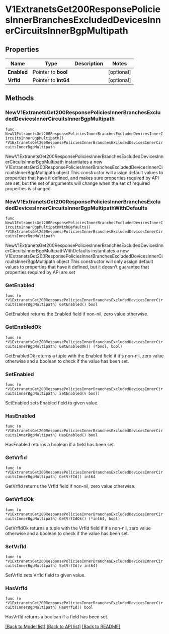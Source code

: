 # V1ExtranetsGet200ResponsePoliciesInnerBranchesExcludedDevicesInnerCircuitsInnerBgpMultipath

## Properties

Name | Type | Description | Notes
------------ | ------------- | ------------- | -------------
**Enabled** | Pointer to **bool** |  | [optional] 
**VrfId** | Pointer to **int64** |  | [optional] 

## Methods

### NewV1ExtranetsGet200ResponsePoliciesInnerBranchesExcludedDevicesInnerCircuitsInnerBgpMultipath

`func NewV1ExtranetsGet200ResponsePoliciesInnerBranchesExcludedDevicesInnerCircuitsInnerBgpMultipath() *V1ExtranetsGet200ResponsePoliciesInnerBranchesExcludedDevicesInnerCircuitsInnerBgpMultipath`

NewV1ExtranetsGet200ResponsePoliciesInnerBranchesExcludedDevicesInnerCircuitsInnerBgpMultipath instantiates a new V1ExtranetsGet200ResponsePoliciesInnerBranchesExcludedDevicesInnerCircuitsInnerBgpMultipath object
This constructor will assign default values to properties that have it defined,
and makes sure properties required by API are set, but the set of arguments
will change when the set of required properties is changed

### NewV1ExtranetsGet200ResponsePoliciesInnerBranchesExcludedDevicesInnerCircuitsInnerBgpMultipathWithDefaults

`func NewV1ExtranetsGet200ResponsePoliciesInnerBranchesExcludedDevicesInnerCircuitsInnerBgpMultipathWithDefaults() *V1ExtranetsGet200ResponsePoliciesInnerBranchesExcludedDevicesInnerCircuitsInnerBgpMultipath`

NewV1ExtranetsGet200ResponsePoliciesInnerBranchesExcludedDevicesInnerCircuitsInnerBgpMultipathWithDefaults instantiates a new V1ExtranetsGet200ResponsePoliciesInnerBranchesExcludedDevicesInnerCircuitsInnerBgpMultipath object
This constructor will only assign default values to properties that have it defined,
but it doesn't guarantee that properties required by API are set

### GetEnabled

`func (o *V1ExtranetsGet200ResponsePoliciesInnerBranchesExcludedDevicesInnerCircuitsInnerBgpMultipath) GetEnabled() bool`

GetEnabled returns the Enabled field if non-nil, zero value otherwise.

### GetEnabledOk

`func (o *V1ExtranetsGet200ResponsePoliciesInnerBranchesExcludedDevicesInnerCircuitsInnerBgpMultipath) GetEnabledOk() (*bool, bool)`

GetEnabledOk returns a tuple with the Enabled field if it's non-nil, zero value otherwise
and a boolean to check if the value has been set.

### SetEnabled

`func (o *V1ExtranetsGet200ResponsePoliciesInnerBranchesExcludedDevicesInnerCircuitsInnerBgpMultipath) SetEnabled(v bool)`

SetEnabled sets Enabled field to given value.

### HasEnabled

`func (o *V1ExtranetsGet200ResponsePoliciesInnerBranchesExcludedDevicesInnerCircuitsInnerBgpMultipath) HasEnabled() bool`

HasEnabled returns a boolean if a field has been set.

### GetVrfId

`func (o *V1ExtranetsGet200ResponsePoliciesInnerBranchesExcludedDevicesInnerCircuitsInnerBgpMultipath) GetVrfId() int64`

GetVrfId returns the VrfId field if non-nil, zero value otherwise.

### GetVrfIdOk

`func (o *V1ExtranetsGet200ResponsePoliciesInnerBranchesExcludedDevicesInnerCircuitsInnerBgpMultipath) GetVrfIdOk() (*int64, bool)`

GetVrfIdOk returns a tuple with the VrfId field if it's non-nil, zero value otherwise
and a boolean to check if the value has been set.

### SetVrfId

`func (o *V1ExtranetsGet200ResponsePoliciesInnerBranchesExcludedDevicesInnerCircuitsInnerBgpMultipath) SetVrfId(v int64)`

SetVrfId sets VrfId field to given value.

### HasVrfId

`func (o *V1ExtranetsGet200ResponsePoliciesInnerBranchesExcludedDevicesInnerCircuitsInnerBgpMultipath) HasVrfId() bool`

HasVrfId returns a boolean if a field has been set.


[[Back to Model list]](../README.md#documentation-for-models) [[Back to API list]](../README.md#documentation-for-api-endpoints) [[Back to README]](../README.md)


